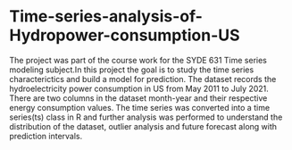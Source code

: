 # Time-series-analysis-of-Hydropower-consumption-US
The project was part of the course work for the SYDE 631 Time series modeling subject.In this project the goal is to study the time series characterictics and build a model for prediction. The dataset records the hydroelectricity power consumption in US from May 2011 to July 2021. There are two columns in the dataset month-year and their respective energy consumption values. The time series was converted into a time series(ts) class in R and further analysis was performed to understand the distribution of the dataset, outlier analysis and future forecast along with prediction intervals.
